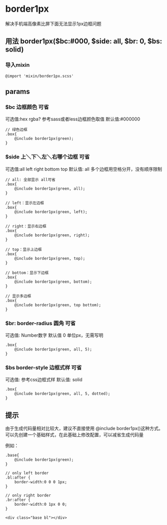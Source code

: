 # border1px
解决手机端高像素比屏下面无法显示1px边框问题



## 用法 border1px($bc:#000, $side: all, $br: 0, $bs: solid)

### 导入mixin

    @import 'mixin/border1px.scss'

## params

### $bc 边框颜色 可省
可选值:hex rgba? 参考sass或者less边框颜色取值
默认值:#000000

    // 绿色边框
    .box{
        @include border1px(green);
    }

### $side 上＼下＼左＼右哪个边框 可省
可选值:all left right bottom top
默认值: all
多个边框用空格分开，没有顺序限制

    // all: 全部显示 all可省
    .box{
        @include border1px(green, all);
    }

    // left：显示左边框
    .box{
        @include border1px(green, left);
    }

    // right：显示右边框
    .box{
        @include border1px(green, right);
    }

    // top：显示上边框
    .box{
        @include border1px(green, top);
    }

    // bottom：显示下边框
    .box{
        @include border1px(green, bottom);
    }

    // 显示多边框
    .box{
        @include border1px(green, top bottom);
    }

### $br: border-radius 圆角 可省
可选值: Number数字
默认值 0
单位px，无需写明

    .box{
        @include border1px(green, all, 5);
    }


### $bs border-style 边框式样 可省
可选值: 参考css边框式样
默认值: solid

    .box{
        @include border1px(green, all, 5, dotted);
    }


## 提示
由于生成代码量相对比较大，建议不直接使用 @include border1px()这种方式。
可以先创建一个基础样式，在此基础上修改配置，可以减省生成代码量

例如：

    .base{
        @include border1px(green);
    }

    // only left border
    .bl:after {
        border-width:0 0 0 1px;
    }

    // only right border
    .br:after {
        border-width:0 1px 0 0;
    }

    <div class="base bl"></div>
